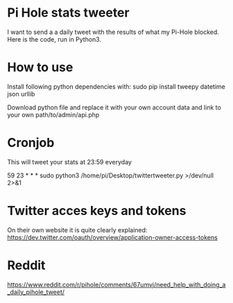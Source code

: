 # Pi Hole stats tweeter
I want to send a a daily tweet with the results of what my Pi-Hole blocked. Here is the code, run in Python3.

# How to use
Install following python dependencies with: sudo pip install tweepy datetime json urllib

Download python file and replace it with your own account data and link to your own path/to/admin/api.php

# Cronjob
This will tweet your stats at 23:59 everyday

59 23 * * * sudo python3 /home/pi/Desktop/twittertweeter.py >/dev/null 2>&1

# Twitter acces keys and tokens
On their own website it is quite clearly explained: https://dev.twitter.com/oauth/overview/application-owner-access-tokens

# Reddit
https://www.reddit.com/r/pihole/comments/67umvj/need_help_with_doing_a_daily_pihole_tweet/
